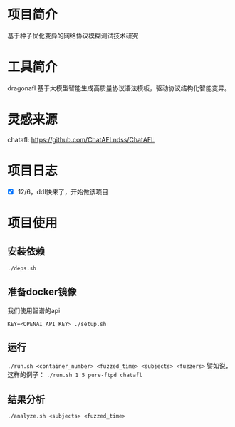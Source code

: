 # 项目简介
基于种子优化变异的网络协议模糊测试技术研究

# 工具简介
dragonafl 基于大模型智能生成高质量协议语法模板，驱动协议结构化智能变异。

# 灵感来源
chatafl: https://github.com/ChatAFLndss/ChatAFL

# 项目日志
- [x] 12/6，ddl快来了，开始做该项目
  
# 项目使用
## 安装依赖
```./deps.sh```

## 准备docker镜像
我们使用智谱的api

```KEY=<OPENAI_API_KEY> ./setup.sh```

## 运行
```./run.sh <container_number> <fuzzed_time> <subjects> <fuzzers>```
譬如说，这样的例子：
```./run.sh 1 5 pure-ftpd chatafl```

## 结果分析
```./analyze.sh <subjects> <fuzzed_time> ```